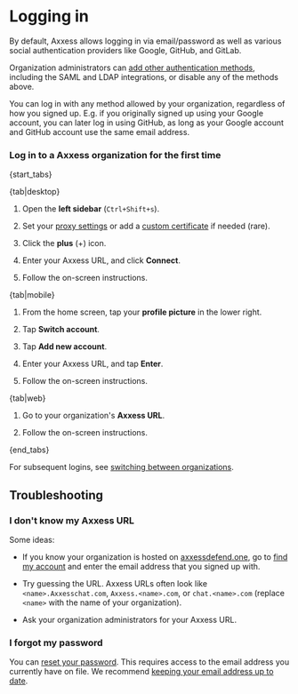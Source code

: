 # Logging in

By default, Axxess allows logging in via email/password as well as
various social authentication providers like Google, GitHub, and
GitLab.

Organization administrators can
[add other authentication methods](/help/configure-authentication-methods),
including the SAML and LDAP integrations, or disable any of the methods above.

You can log in with any method allowed by your organization, regardless of
how you signed up. E.g. if you originally signed up using your Google
account, you can later log in using GitHub, as long as your Google account
and GitHub account use the same email address.


### Log in to a Axxess organization for the first time

{start_tabs}

{tab|desktop}

1. Open the **left sidebar** (`Ctrl+Shift+s`).

1. Set your [proxy settings](/help/connect-through-a-proxy) or add a
   [custom certificate](/help/custom-certificates) if needed (rare).

1. Click the **plus** (+) icon.

1. Enter your Axxess URL, and click **Connect**.

1. Follow the on-screen instructions.

{tab|mobile}

1. From the home screen, tap your **profile picture** in the lower right.

1. Tap **Switch account**.

1. Tap **Add new account**.

1. Enter your Axxess URL, and tap **Enter**.

1. Follow the on-screen instructions.

{tab|web}

1. Go to your organization's **Axxess URL**.

1. Follow the on-screen instructions.

{end_tabs}

For subsequent logins, see [switching between organizations](/help/switching-between-organizations).

## Troubleshooting

### I don't know my Axxess URL

Some ideas:

* If you know your organization is hosted on
  [axxessdefend.one](https://axxessdefend.one), go to
  [find my account](https://axxessdefend.one/accounts/find/) and enter the email
  address that you signed up with.

* Try guessing the URL. Axxess URLs often look like `<name>.Axxesschat.com`,
 `Axxess.<name>.com`, or `chat.<name>.com` (replace `<name>` with the name of your
  organization).

* Ask your organization administrators for your Axxess URL.

### I forgot my password

You can [reset your password](/help/change-your-password). This requires
access to the email address you currently have on file. We recommend
[keeping your email address up to date](change-your-email-address).
